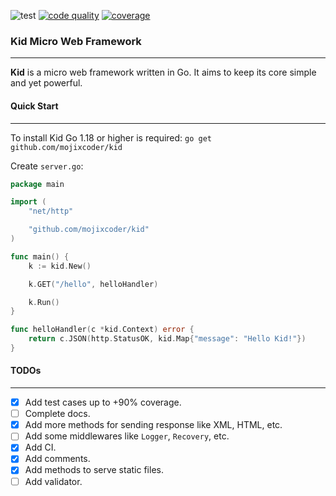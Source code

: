 ![test](https://github.com/mojixcoder/kid/actions/workflows/test.yml/badge.svg)
[![code quality](https://app.codacy.com/project/badge/Grade/aa9e650027e144359ae6f3cbdcdae6c9)](https://www.codacy.com/gh/mojixcoder/kid/dashboard?utm_source=github.com&amp;utm_medium=referral&amp;utm_content=mojixcoder/kid&amp;utm_campaign=Badge_Grade)
[![coverage](https://app.codacy.com/project/badge/Coverage/aa9e650027e144359ae6f3cbdcdae6c9)](https://www.codacy.com/gh/mojixcoder/kid/dashboard?utm_source=github.com&utm_medium=referral&utm_content=mojixcoder/kid&utm_campaign=Badge_Coverage)

### Kid Micro Web Framework
___
**Kid** is a micro web framework written in Go. It aims to keep its core simple and yet powerful.

#### Quick Start
___

To install Kid Go 1.18 or higher is required: `go get github.com/mojixcoder/kid`

Create `server.go`:

```go
package main

import (
    "net/http"

    "github.com/mojixcoder/kid"
)

func main() {
    k := kid.New()

    k.GET("/hello", helloHandler)

    k.Run()
}

func helloHandler(c *kid.Context) error {
    return c.JSON(http.StatusOK, kid.Map{"message": "Hello Kid!"})
}
```

#### TODOs
___

- [x] Add test cases up to +90% coverage.
- [ ] Complete docs.
- [x] Add more methods for sending response like XML, HTML, etc.
- [ ] Add some middlewares like `Logger`, `Recovery`, etc.
- [x] Add CI.
- [x] Add comments.
- [x] Add methods to serve static files.
- [ ] Add validator.
